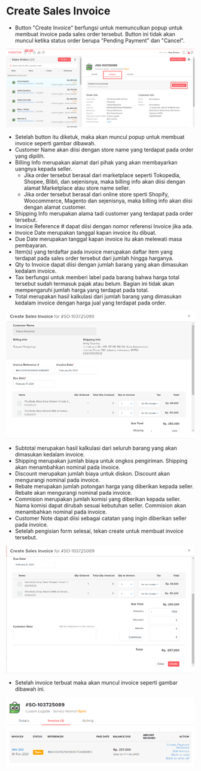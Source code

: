 # Create Sales Invoice

* Button "Create Invoice" berfungsi untuk memunculkan popup untuk membuat invoice pada sales order tersebut. Button ini tidak akan muncul ketika status order berupa "Pending Payment" dan "Cancel".

![](../../.gitbook/assets/image%20%28100%29.png)

* Setelah button itu diketuk, maka akan muncul popup untuk membuat invoice seperti gambar dibawah. 
* Customer Name akan diisi dengan store name yang terdapat pada order yang dipilih.
* Billing Info merupakan alamat dari pihak yang akan membayarkan uangnya kepada seller.
  * Jika order tersebut berasal dari marketplace seperti Tokopedia, Shopee, Blibli, dan sejenisnya, maka billing info akan diisi dengan alamat Marketplace atau store name seller.
  * Jika order tersebut berasal dari online store sperti Shopify, Woocommerce, Magento dan sejenisnya, maka billing info akan diisi dengan alamat customer.
* Shipping Info merupakan alama tadi customer yang terdapat pada order tersebut.
* Invoice Reference \# dapat diisi dengan nomor referensi Invoice jika ada.
* Invoice Date merupakan tanggal kapan invoice itu dibuat.
* Due Date merupakan tanggal kapan invoice itu akan melewati masa pembayaran.
* Item\(s\) yang terdaftar pada invoice merupakan daftar item yang terdapat pada sales order tersebut dari jumlah hingga harganya.
* Qty to Invoice dapat diisi dengan jumlah barang yang akan dimasukan kedalam invoice.
* Tax berfungsi untuk memberi label pada barang bahwa harga total tersebut sudah termasuk pajak atau belum. Bagian ini tidak akan mempengaruhi jumlah harga yang terdapat pada total.
* Total merupakan hasil kalkulasi dari jumlah barang yang dimasukan kedalam invoice dengan harga jual yang terdapat pada order. 

![](../../.gitbook/assets/image%20%2868%29.png)

* Subtotal merupakan hasil kalkulasi dari seluruh barang yang akan dimasukan kedalam invoice.
* Shipping merupakan jumlah biaya untuk ongkos pengiriman. Shipping akan menambahkan nominal pada invoice.
* Discount merupakan jumlah biaya untuk diskon. Discount akan mengurangi nominal pada invoice.
* Rebate merupakan jumlah potongan harga yang diberikan kepada seller. Rebate akan mengurangi nominal pada invoice.
* Commision merupakan jumlah komisi yang diberikan kepada seller. Nama komisi dapat dirubah sesuai kebutuhan seller. Commision akan menambahkan nominal pada invoice.
* Customer Note dapat diisi sebagai catatan yang ingin diberikan seller pada invoice.
* Setelah pengisian form selesai, tekan create untuk membuat invoice tersebut.

![](../../.gitbook/assets/image%20%28286%29.png)

* Setelah invoice terbuat maka akan muncul invoice seperti gambar dibawah ini.

![](../../.gitbook/assets/image%20%2815%29.png)

